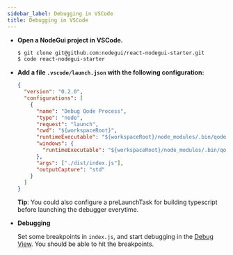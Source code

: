 ```yaml
---
sidebar_label: Debugging in VSCode
title: Debugging in VSCode
---
```


- **Open a NodeGui project in VSCode.**

  ```sh
  $ git clone git@github.com:nodegui/react-nodegui-starter.git
  $ code react-nodegui-starter
  ```

- **Add a file `.vscode/launch.json` with the following configuration:**

  ```json
  {
    "version": "0.2.0",
    "configurations": [
      {
        "name": "Debug Qode Process",
        "type": "node",
        "request": "launch",
        "cwd": "${workspaceRoot}",
        "runtimeExecutable": "${workspaceRoot}/node_modules/.bin/qode",
        "windows": {
          "runtimeExecutable": "${workspaceRoot}/node_modules/.bin/qode.exe"
        },
        "args": ["./dist/index.js"],
        "outputCapture": "std"
      }
    ]
  }
  ```

  **Tip**: You could also configure a preLaunchTask for building typescript before launching the debugger everytime.

- **Debugging**

  Set some breakpoints in `index.js`, and start debugging in the [Debug View](https://code.visualstudio.com/docs/editor/debugging). You should be able to hit the breakpoints.
